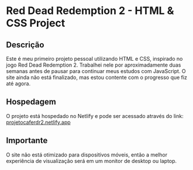 # Red Dead Redemption 2 - HTML & CSS Project

## Descrição

Este é meu primeiro projeto pessoal utilizando HTML e CSS, inspirado no jogo Red Dead Redemption 2. Trabalhei nele por aproximadamente duas semanas antes de pausar para continuar meus estudos com JavaScript. O site ainda não está finalizado, mas estou contente com o progresso que fiz até agora.

## Hospedagem

O projeto está hospedado no Netlify e pode ser acessado através do link: [projetocaferdr2.netlify.app](https://projetocaferdr2.netlify.app)

## Importante

O site não está otimizado para dispositivos móveis, então a melhor experiência de visualização será em um monitor de desktop ou laptop.